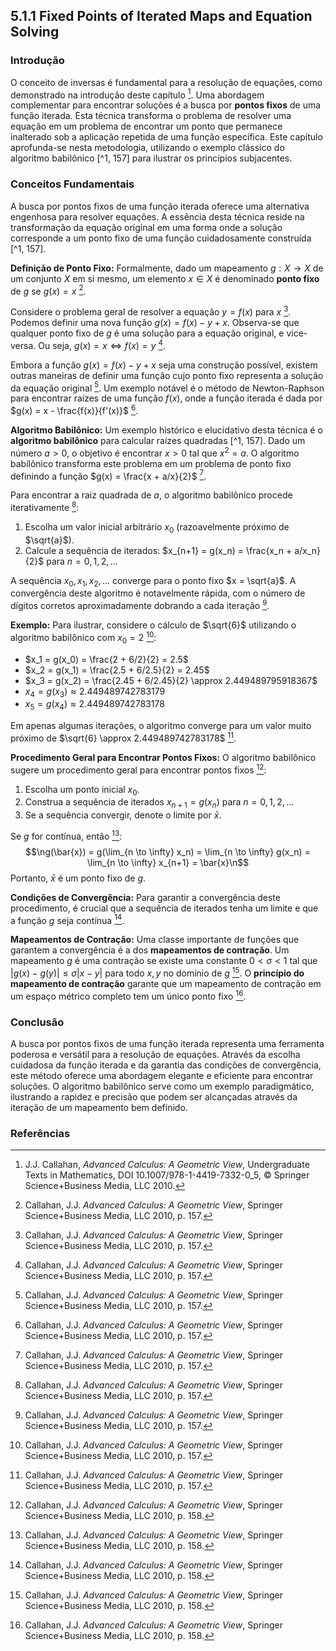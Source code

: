 ## 5.1.1 Fixed Points of Iterated Maps and Equation Solving

### Introdução
O conceito de inversas é fundamental para a resolução de equações, como demonstrado na introdução deste capítulo [^1]. Uma abordagem complementar para encontrar soluções é a busca por **pontos fixos** de uma função iterada. Esta técnica transforma o problema de resolver uma equação em um problema de encontrar um ponto que permanece inalterado sob a aplicação repetida de uma função específica. Este capítulo aprofunda-se nesta metodologia, utilizando o exemplo clássico do algoritmo babilônico [^1, 157] para ilustrar os princípios subjacentes.

### Conceitos Fundamentais
A busca por pontos fixos de uma função iterada oferece uma alternativa engenhosa para resolver equações. A essência desta técnica reside na transformação da equação original em uma forma onde a solução corresponde a um ponto fixo de uma função cuidadosamente construída [^1, 157].

**Definição de Ponto Fixo:** Formalmente, dado um mapeamento $g: X \rightarrow X$ de um conjunto $X$ em si mesmo, um elemento $x \in X$ é denominado **ponto fixo** de $g$ se $g(x) = x$ [^157].

Considere o problema geral de resolver a equação $y = f(x)$ para $x$ [^157]. Podemos definir uma nova função $g(x) = f(x) - y + x$. Observa-se que qualquer ponto fixo de $g$ é uma solução para a equação original, e vice-versa. Ou seja, $g(x) = x \iff f(x) = y$ [^157].

Embora a função $g(x) = f(x) - y + x$ seja uma construção possível, existem outras maneiras de definir uma função cujo ponto fixo representa a solução da equação original [^157]. Um exemplo notável é o método de Newton-Raphson para encontrar raízes de uma função $f(x)$, onde a função iterada é dada por $g(x) = x - \frac{f(x)}{f'(x)}$ [^157].

**Algoritmo Babilônico:** Um exemplo histórico e elucidativo desta técnica é o **algoritmo babilônico** para calcular raízes quadradas [^1, 157]. Dado um número $a > 0$, o objetivo é encontrar $x > 0$ tal que $x^2 = a$. O algoritmo babilônico transforma este problema em um problema de ponto fixo definindo a função $g(x) = \frac{x + a/x}{2}$ [^157].

Para encontrar a raiz quadrada de $a$, o algoritmo babilônico procede iterativamente [^157]:
1. Escolha um valor inicial arbitrário $x_0$ (razoavelmente próximo de $\sqrt{a}$).
2. Calcule a sequência de iterados: $x_{n+1} = g(x_n) = \frac{x_n + a/x_n}{2}$ para $n = 0, 1, 2, ...$

A sequência $x_0, x_1, x_2, ...$ converge para o ponto fixo $x = \sqrt{a}$. A convergência deste algoritmo é notavelmente rápida, com o número de dígitos corretos aproximadamente dobrando a cada iteração [^157].

**Exemplo:** Para ilustrar, considere o cálculo de $\sqrt{6}$ utilizando o algoritmo babilônico com $x_0 = 2$ [^157]:
* $x_1 = g(x_0) = \frac{2 + 6/2}{2} = 2.5$
* $x_2 = g(x_1) = \frac{2.5 + 6/2.5}{2} = 2.45$
* $x_3 = g(x_2) = \frac{2.45 + 6/2.45}{2} \approx 2.449489795918367$
* $x_4 = g(x_3) \approx 2.449489742783179$
* $x_5 = g(x_4) \approx 2.449489742783178$

Em apenas algumas iterações, o algoritmo converge para um valor muito próximo de $\sqrt{6} \approx 2.449489742783178$ [^157].

**Procedimento Geral para Encontrar Pontos Fixos:** O algoritmo babilônico sugere um procedimento geral para encontrar pontos fixos [^158]:
1. Escolha um ponto inicial $x_0$.
2. Construa a sequência de iterados $x_{n+1} = g(x_n)$ para $n = 0, 1, 2, ...$
3. Se a sequência convergir, denote o limite por $\bar{x}$.

Se $g$ for contínua, então [^158]:
$$\ng(\bar{x}) = g(\lim_{n \to \infty} x_n) = \lim_{n \to \infty} g(x_n) = \lim_{n \to \infty} x_{n+1} = \bar{x}\n$$
Portanto, $\bar{x}$ é um ponto fixo de $g$.

**Condições de Convergência:** Para garantir a convergência deste procedimento, é crucial que a sequência de iterados tenha um limite e que a função $g$ seja contínua [^158].

**Mapeamentos de Contração:** Uma classe importante de funções que garantem a convergência é a dos **mapeamentos de contração**. Um mapeamento $g$ é uma contração se existe uma constante $0 < \sigma < 1$ tal que $|g(x) - g(y)| \leq \sigma |x - y|$ para todo $x, y$ no domínio de $g$ [^158]. O **princípio do mapeamento de contração** garante que um mapeamento de contração em um espaço métrico completo tem um único ponto fixo [^158].

### Conclusão
A busca por pontos fixos de uma função iterada representa uma ferramenta poderosa e versátil para a resolução de equações. Através da escolha cuidadosa da função iterada e da garantia das condições de convergência, este método oferece uma abordagem elegante e eficiente para encontrar soluções. O algoritmo babilônico serve como um exemplo paradigmático, ilustrando a rapidez e precisão que podem ser alcançadas através da iteração de um mapeamento bem definido.

### Referências
[^1]: J.J. Callahan, *Advanced Calculus: A Geometric View*, Undergraduate Texts in Mathematics, DOI 10.1007/978-1-4419-7332-0_5, © Springer Science+Business Media, LLC 2010.
[^157]: Callahan, J.J. *Advanced Calculus: A Geometric View*, Springer Science+Business Media, LLC 2010, p. 157.
[^158]: Callahan, J.J. *Advanced Calculus: A Geometric View*, Springer Science+Business Media, LLC 2010, p. 158.
<!-- END -->